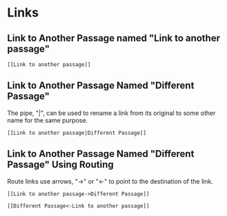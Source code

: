 # Links

## Link to Another Passage named "Link to another passage"

`[[Link to another passage]]`

## Link to Another Passage Named "Different Passage"

The pipe, "|", can be used to rename a link from its original to some other name for the same purpose.

`[[Link to another passage|Different Passage]]`

## Link to Another Passage Named "Different Passage" Using Routing

Route links use arrows, "->" or "<-" to point to the destination of the link.

`[[Link to another passage->Different Passage]]`

`[[Different Passage<-Link to another passage]]`
